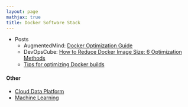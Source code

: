 ```yaml
---
layout: page
mathjax: true
title: Docker Software Stack
---
```


* Posts
  * AugmentedMind: [Docker Optimization Guide](https://www.augmentedmind.de/2022/02/06/optimize-docker-image-size/)
  * DevOpsCube: [How to Reduce Docker Image Size: 6 Optimization Methods](https://devopscube.com/reduce-docker-image-size/)
  * [Tips for optimizing Docker builds](https://circleci.com/blog/tips-for-optimizing-docker-builds/)

#### Other
* [Cloud Data Platform](../cloud_data_platform.md)
* [Machine Learning](../machine_learning.md)

